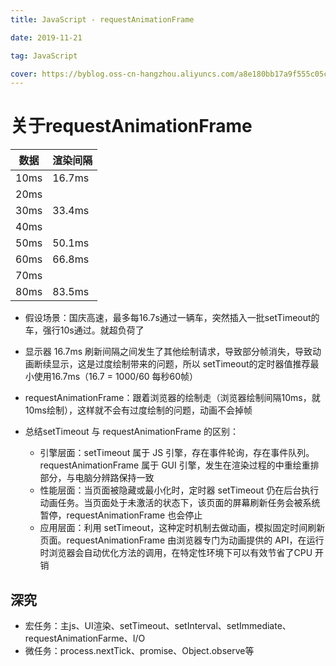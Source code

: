```yaml
---
title: JavaScript - requestAnimationFrame

date: 2019-11-21

tag: JavaScript

cover: https://byblog.oss-cn-hangzhou.aliyuncs.com/a8e180bb17a9f555c05c0bf9045b5fe25f921faa.jpg
---
```


# 关于requestAnimationFrame

| 数据   | 渲染间隔   |
|------|--------|
| 10ms | 16.7ms |
| 20ms |        |
| 30ms | 33.4ms |
| 40ms |        |
| 50ms | 50.1ms |
| 60ms | 66.8ms |
| 70ms |        |
| 80ms | 83.5ms |

- 假设场景：国庆高速，最多每16.7s通过一辆车，突然插入一批setTimeout的车，强行10s通过。就超负荷了
- 显示器 16.7ms 刷新间隔之间发生了其他绘制请求，导致部分帧消失，导致动画断续显示，这是过度绘制带来的问题，所以 setTimeout的定时器值推荐最小使用16.7ms（16.7 = 1000/60 每秒60帧）
- requestAnimationFrame：跟着浏览器的绘制走（浏览器绘制间隔10ms，就10ms绘制），这样就不会有过度绘制的问题，动画不会掉帧


- 总结setTimeout 与 requestAnimationFrame 的区别：
    - 引擎层面：setTimeout 属于 JS 引擎，存在事件轮询，存在事件队列。requestAnimationFrame 属于 GUI 引擎，发生在渲染过程的中重绘重排部分，与电脑分辨路保持一致
    - 性能层面：当页面被隐藏或最小化时，定时器 setTimeout 仍在后台执行动画任务。当页面处于未激活的状态下，该页面的屏幕刷新任务会被系统暂停，requestAnimationFrame 也会停止
    - 应用层面：利用 setTimeout，这种定时机制去做动画，模拟固定时间刷新页面。requestAnimationFrame 由浏览器专门为动画提供的
      API，在运行时浏览器会自动优化方法的调用，在特定性环境下可以有效节省了CPU 开销

## 深究

- 宏任务：主js、UI渲染、setTimeout、setInterval、setImmediate、requestAnimationFarme、I/O
- 微任务：process.nextTick、promise、Object.observe等